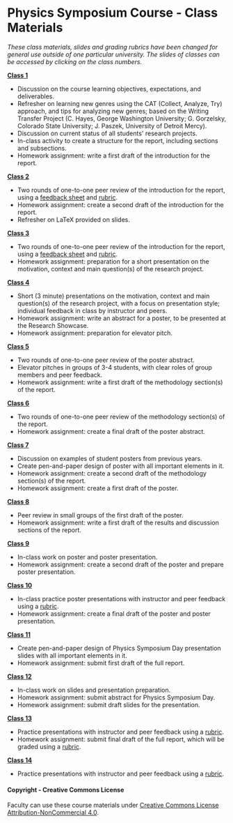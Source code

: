 # Physics Symposium Course - Class Materials

_These class materials, slides and grading rubrics have been changed for general use outside of one particular university. The slides of classes can be accessed by clicking on the class numbers._

**[Class 1](SymposiumSlides/SymposiumClass01.pptx)**
* Discussion on the course learning objectives, expectations, and deliverables.
* Refresher on learning new genres using the CAT (Collect, Analyze, Try) approach, and tips for analyzing new genres; based on the Writing Transfer Project (C. Hayes, George Washington University; G. Gorzelsky, Colorado State University; J. Paszek, University of Detroit Mercy).
* Discussion on current status of all students' research projects.
* In-class activity to create a structure for the report, including sections and subsections.
* Homework assignment: write a first draft of the introduction for the report.

**[Class 2](SymposiumSlides/SymposiumClass02.pptx)**
* Two rounds of one-to-one peer review of the introduction for the report, using a [feedback sheet](Materials/SymposiumReportIntroductionPeerReview.docx) and [rubric](Materials/SymposiumReportIntroductionRubric.docx).
* Homework assignment: create a second draft of the introduction for the report.
* Refresher on LaTeX provided on slides.

**[Class 3](SymposiumSlides/SymposiumClass03.pptx)**
* Two rounds of one-to-one peer review of the introduction for the report, using a [feedback sheet](Materials/SymposiumReportIntroductionPeerReview.docx) and [rubric](Materials/SymposiumReportIntroductionRubric.docx).
* Homework assignment: preparation for a short presentation on the motivation, context and main question(s) of the research project.

**[Class 4](SymposiumSlides/SymposiumClass04.pptx)**
* Short (3 minute) presentations on the motivation, context and main question(s) of the research project, with a focus on presentation style; individual feedback in class by instructor and peers.
* Homework assignment: write an abstract for a poster, to be presented at the Research Showcase.
* Homework assignment: preparation for elevator pitch.

**[Class 5](SymposiumSlides/SymposiumClass05.pptx)**
* Two rounds of one-to-one peer review of the poster abstract.
* Elevator pitches in groups of 3-4 students, with clear roles of group members and peer feedback.
* Homework assignment: write a first draft of the methodology section(s) of the report.

**[Class 6](SymposiumSlides/SymposiumClass06.pptx)**
* Two rounds of one-to-one peer review of the methodology section(s) of the report.
* Homework assignment: create a final draft of the poster abstract.

**[Class 7](SymposiumSlides/SymposiumClass07.pptx)**
* Discussion on examples of student posters from previous years.
* Create pen-and-paper design of poster with all important elements in it.
* Homework assignment: create a second draft of the methodology section(s) of the report.
* Homework assignment: create a first draft of the poster.

**[Class 8](SymposiumSlides/SymposiumClass08.pptx)**
* Peer review in small groups of the first draft of the poster.
* Homework assignment: write a first draft of the results and discussion sections of the report.

**[Class 9](SymposiumSlides/SymposiumClass09.pptx)**
* In-class work on poster and poster presentation.
* Homework assignment: create a second draft of the poster and prepare poster presentation.

**[Class 10](SymposiumSlides/SymposiumClass10.pptx)**
* In-class practice poster presentations with instructor and peer feedback using a [rubric](Materials/SymposiumPosterRubric.docx).
* Homework assignment: create a final draft of the poster and poster presentation.

**[Class 11](SymposiumSlides/SymposiumClass11.pptx)**
* Create pen-and-paper design of Physics Symposium Day presentation slides with all important elements in it.
* Homework assignment: submit first draft of the full report.

**[Class 12](SymposiumSlides/SymposiumClass12.pptx)**
* In-class work on slides and presentation preparation.
* Homework assignment: submit abstract for Physics Symposium Day.
* Homework assignment: submit draft slides for the presentation.

**[Class 13](SymposiumSlides/SymposiumClass13.pptx)**
* Practice presentations with instructor and peer feedback using a [rubric](Materials/SymposiumPresentationRubric.docx).
* Homework assignment: submit final draft of the full report, which will be graded using a [rubric](Materials/SymposiumReportRubric.docx).

**[Class 14](SymposiumSlides/SymposiumClass14.pptx)**
* Practice presentations with instructor and peer feedback using a [rubric](Materials/SymposiumPresentationRubric.docx).

#### Copyright - Creative Commons License

Faculty can use these course materials under [Creative Commons License Attribution-NonCommercial 4.0](https://creativecommons.org/licenses/by-nc/4.0/).
